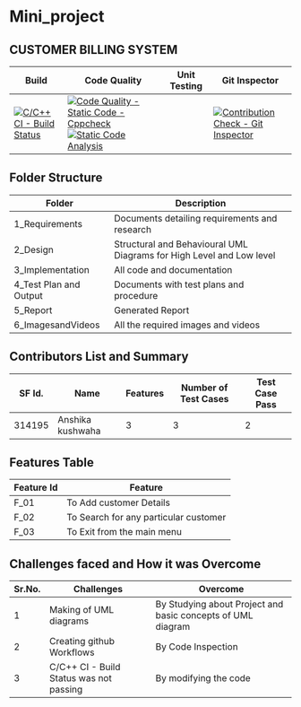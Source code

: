 # Mini_project
## CUSTOMER BILLING SYSTEM

Build | Code Quality | Unit Testing | Git Inspector | 
------|--------------|--------------|---------------|
[![C/C++ CI - Build Status](https://github.com/kushwahaanshika/Mini_project/actions/workflows/main.yml/badge.svg)](https://github.com/kushwahaanshika/Mini_project/actions/workflows/main.yml)|[![Code Quality - Static Code - Cppcheck](https://github.com/kushwahaanshika/Mini_project/actions/workflows/cpp_check.yml/badge.svg)](https://github.com/kushwahaanshika/Mini_project/actions/workflows/cpp_check.yml) [![Static Code Analysis](https://github.com/kushwahaanshika/Mini_project/actions/workflows/static-code.yml/badge.svg)](https://github.com/kushwahaanshika/Mini_project/actions/workflows/static-code.yml)|  |[![Contribution Check - Git Inspector](https://github.com/kushwahaanshika/Mini_project/actions/workflows/git-inspector.yml/badge.svg)](https://github.com/kushwahaanshika/Mini_project/actions/workflows/git-inspector.yml)

## Folder Structure
Folder | Description
------- |-----------
1_Requirements|	Documents detailing requirements and research
2_Design |	Structural and Behavioural UML Diagrams for High Level and Low level
3_Implementation|	All code and documentation
4_Test Plan and Output| Documents with test plans and procedure
5_Report	|Generated Report
6_ImagesandVideos|	All the required images and videos

## Contributors List and Summary
SF Id. |	Name |	Features	|	Number of Test Cases|	Test Case Pass
-------|--------|----------|----------------------|---------------
314195| Anshika kushwaha| 3 |     3   |   2

## Features Table
Feature Id |	Feature
-----------|----------
F_01 | To Add customer Details
F_02 | To Search for any particular customer
F_03 | To Exit from the main menu

## Challenges faced and How it was Overcome
Sr.No.| Challenges| Overcome
------|-------------|----------
1     |  Making of UML diagrams	 |By Studying about Project and basic concepts of UML diagram
2     |Creating github Workflows	|By Code Inspection
3     |C/C++ CI - Build Status was not passing	|By modifying the code
